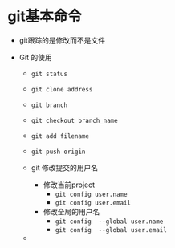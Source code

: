 # git基本命令

*  git跟踪的是修改而不是文件

* Git 的使用

  * `git status`<!--查看当前文件的状态-->

  * `git clone address`<!--address 是git库的地址，将代码库clone到本地-->

  * `git branch`<!--可以查看当前的状态，文件的状态，即当前处于哪个分支-->

  * `git checkout branch_name`<!--可以进行切换分支branch_name-->

  * `git add filename`<!--将文件添加到分之上面，git commit -m " 附加的信息说明"，在没有push的情况下进行了多次commit，需要使用--amend的命令。-->

  * `git push origin`<!--将分支提到远程的代码库上面-->

  * git 修改提交的用户名

    - 修改当前project 
      - `git config user.name`<!--你的目标用户名-->
      - `git config user.email`<!--你的目标邮箱名-->
    - 修改全局的用户名
      - `git config  --global user.name`<!--你的目标用户名-->
      - `git config  --global user.email`<!--你的目标邮箱名-->

  * 

    
